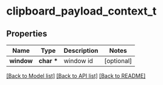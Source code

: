 # clipboard_payload_context_t

## Properties
Name | Type | Description | Notes
------------ | ------------- | ------------- | -------------
**window** | **char \*** | window id | [optional] 

[[Back to Model list]](../README.md#documentation-for-models) [[Back to API list]](../README.md#documentation-for-api-endpoints) [[Back to README]](../README.md)


